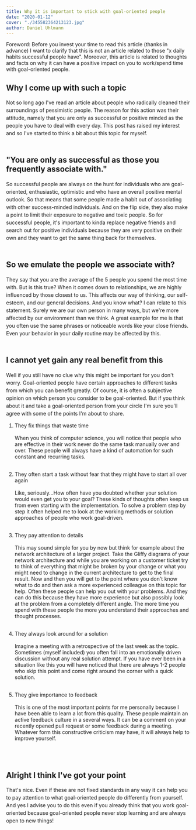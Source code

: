 ```yaml
---
title: Why it is important to stick with goal-oriented people
date: "2020-01-12"
cover: "./345582364213123.jpg"
author: Daniel Uhlmann
---
```


Foreword: Before you invest your time to read this article (thanks in advance) I want to clarify that this is not an article related to those "x daily habits successful people have". Moreover, this article is related to thoughts and facts on why it can have a positive impact on you to work/spend time with goal-oriented people.


## Why I come up with such a topic

<p style = "line-height: 1.5;">
Not so long ago I've read an article about people who radically cleaned their surroundings of pessimistic people. The reason for this action was their attitude, namely that you are only as successful or positive minded as the people you have to deal with every day. This post has raised my interest and so I've started to think a bit about this topic for myself.
<br></br></p>

## "You are only as successful as those you frequently associate with."

<p style = "line-height: 1.5;">
So successful people are always on the hunt for individuals who are goal-oriented, enthusiastic, optimistic and who have an overall positive mental outlook. So that means that some people made a habit out of associating with other success-minded individuals. And on the flip side, they also make a point to limit their exposure to negative and toxic people. So for successful people, it's important to kinda replace negative friends and search out for positive individuals because they are very positive on their own and they want to get the same thing back for themselves.
<br></br></p>

## So we emulate the people we associate with?

<p style = "line-height: 1.5;">
They say that you are the average of the 5 people you spend the most time with. But is this true? When it comes down to relationships, we are highly influenced by those closest to us. This affects our way of thinking, our self-esteem, and our general decisions. And you know what? I can relate to this statement. Surely we are our own person in many ways, but we're more affected by our environment than we think. A great example for me is that you often use the same phrases or noticeable words like your close friends. Even your behavior in your daily routine may be affected by this.
<br></br></p>

## I cannot yet gain any real benefit from this
<p style = "line-height: 1.5;">
Well if you still have no clue why this might be important for you don't worry. Goal-oriented people have certain approaches to different tasks from which you can benefit greatly. Of course, it is often a subjective opinion on which person you consider to be goal-oriented. But if you think about it and take a goal-oriented person from your circle I'm sure you'll agree with some of the points I'm about to share.

1. They fix things that waste time<br></br>
When you think of computer science, you will notice that people who are effective in their work never do the same task manually over and over. These people will always have a kind of automation for such constant and recurring tasks.<br></br>

2. They often start a task without fear that they might have to start all over again<br></br>
Like, seriously...How often have you doubted whether your solution would even get you to your goal? These kinds of thoughts often keep us from even starting with the implementation. To solve a problem step by step it often helped me to look at the working methods or solution approaches of people who work goal-driven.<br></br>

1. They pay attention to details<br></br>
This may sound simple for you by now but think for example about the network architecture of a larger project. Take the Gliffy diagrams of your network architecture and while you are working on a customer ticket try to think of everything that might be broken by your change or what you might need to change in the current architecture to get to the final result. Now and then you will get to the point where you don't know what to do and then ask a more experienced colleague on this topic for help. Often these people can help you out with your problems. And they can do this because they have more experience but also possibly look at the problem from a completely different angle. The more time you spend with these people the more you understand their approaches and thought processes.<br></br>

4. They always look around for a solution<br></br>
Imagine a meeting with a retrospective of the last week as the topic. Sometimes (myself included) you often fall into an emotionally driven discussion without any real solution attempt. If you have ever been in a situation like this you will have noticed that there are always 1-2 people who skip this point and come right around the corner with a quick solution.<br></br>

5. They give importance to feedback<br></br>
This is one of the most important points for me personally because I have been able to learn a lot from this quality. These people maintain an active feedback culture in a several ways. It can be a comment on your recently opened pull request or some feedback during a meeting. Whatever form this constructive criticism may have, it will always help to improve yourself.<br></br>
<br></br></p>

## Alright I think I've got your point

<p style = "line-height: 1.5;">
That's nice. Even if these are not fixed standards in any way it can help you to pay attention to what goal-oriented people do differently from yourself. And yes I advise you to do this even if you already think that you work goal-oriented because goal-oriented people never stop learning and are always open to new things!
<br></br></p>
